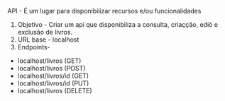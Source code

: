 API - É um lugar para disponibilizar recursos e/ou funcionalidades
1. Objetivo - Criar um api que disponibiliza a consulta, criaçção, ediõ e exclusão de livros.
2. URL base - localhost
3. Endpoints-
- localhost/livros (GET)
- localhost/livros (POST)
- localhost/livros/id (GET)
- localhost/livros/id (PUT)
- localhost/livros (DELETE)
